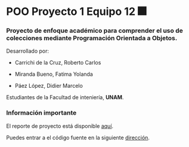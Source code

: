 # POO Proyecto 1 Equipo 12 :fireworks:
### Proyecto de enfoque académico para comprender el uso de colecciones mediante Programación Orientada a Objetos.

Desarrollado por:

- Carrichi de la Cruz, Roberto Carlos

- Miranda Bueno, Fatima Yolanda

- Páez López, Didier Marcelo

Estudiantes de la Facultad de inteniería, **UNAM**.

### Información importante

El reporte de proyecto está disponible [aquí](https://www.overleaf.com/read/mmdxqmkpcyzc).

Puedes entrar a el código fuente en la siguiente [dirección](./ProyectoPOOI1/src/proyectopooi1).
